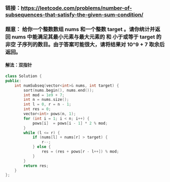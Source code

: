 ### 链接：https://leetcode.com/problems/number-of-subsequences-that-satisfy-the-given-sum-condition/

### 题意： 给你一个整数数组 nums 和一个整数 target 。请你统计并返回 nums 中能满足其最小元素与最大元素的 和 小于或等于 target 的 非空 子序列的数目。由于答案可能很大，请将结果对 10^9 + 7 取余后返回。

#### 解法：双指针

```c++
class Solution {
public:
    int numSubseq(vector<int>& nums, int target) {
        sort(nums.begin(), nums.end());
        int mod = 1e9 + 7;
        int n = nums.size();
        int l = 0, r = n - 1;
        int res = 0;
        vector<int> pows(n, 1);    
        for (int i = 1; i < n; i++) {
            pows[i]  = pows[i - 1] * 2 % mod;
        }
        while (l <= r) {
            if (nums[l] + nums[r] > target) {
                r--;
            } else {
                res = (res + pows[r - l++]) % mod;
            }
        }
        return res;        
    }
};
```

